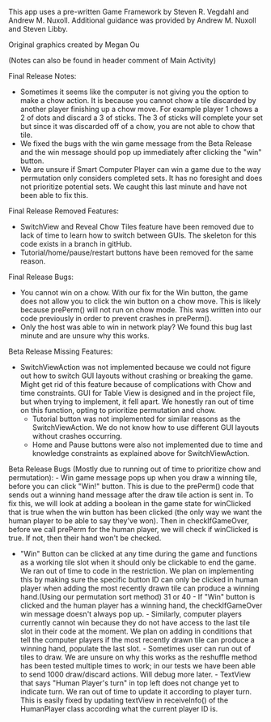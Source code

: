 This app uses a pre-written Game Framework by Steven R. Vegdahl and Andrew M. Nuxoll. Additional guidance was provided by Andrew M. Nuxoll and Steven Libby.

Original graphics created by Megan Ou

(Notes can also be found in header comment of Main Activity)

Final Release Notes:
- Sometimes it seems like the computer is not giving you the option to make a chow action. It is
   	because you cannot chow a tile discarded by another player finishing up a chow move. For
   	example player 1 chows a 2 of dots and discard a 3 of sticks. The 3 of sticks will complete
   	your set but since it was discarded off of a chow, you are not able to chow that tile.
- We fixed the bugs with the win game message from the Beta Release and the win message should
  	pop up immediately after clicking the "win" button.
- We are unsure if Smart Computer Player can win a game due to the way permutation only considers
   	completed sets. It has no foresight and does not prioritize potential sets. We caught this
   	last minute and have not been able to fix this.

Final Release Removed Features:
   - SwitchView and Reveal Chow Tiles feature have been removed due to lack of time to learn how to
   	switch between GUIs. The skeleton for this code exists in a branch in gitHub.
   - Tutorial/home/pause/restart buttons have 	been removed for the same reason.
 
Final Release Bugs:
   - You cannot win on a chow. With our fix for the Win button, the game does not allow you to
 		click the win button on a chow move. This is likely because prePerm() will not run on chow
 		mode. This was written into our code previously in order to prevent crashes in prePerm().
   - Only the host was able to win in network play? We found this bug last minute and are unsure
   	why this works.
 
Beta Release Missing Features:
  - SwitchViewAction was not implemented because we could not figure out how to switch
  		GUI layouts without crashing or breaking the game. Might get rid of this feature because
  		of complications with Chow and time constraints. GUI for Table View is designed and in the
  		project file, but when trying to implement, it fell apart. We honestly ran out of time on
  		this function, opting to prioritize permutation and chow.
	- Tutorial button was not implemented for similar reasons as the SwitchViewAction. We do not
  	  	know how to use different GUI layouts without crashes occurring.
	- Home and Pause buttons were also not implemented due to time and knowledge constraints as
  		explained above for SwitchViewAction.

Beta Release Bugs (Mostly due to running out of time to prioritize chow and permutation):
 	- Win game message pops up when you draw a winning tile, before you can click "Win!" button.
 		This is due to the prePerm() code that sends out a winning hand message after the draw tile
 		action is sent in. To fix this, we will look at adding a boolean in the game state
 		for winClicked that is true when the win button has been clicked (the only way we want the
 		human player to be able to say they've won). Then in checkIfGameOver, before we call prePerm
 		for the human player, we will check if winClicked is true. If not, then their hand won't be
 		checked.
   - "Win" Button can be clicked at any time during the game and functions as a working tile slot
 		when it should only be clickable to end the game. We ran out of time to code in the
 		restriction. We plan on implementing this by making sure the specific button ID can only
 		be clicked in human player when adding the most recently drawn tile can produce a winning
 		hand.(Using our permutation sort method) 31 or 40
 	- If "Win" button is clicked and the human player has a winning hand, the checkIfGameOver win
 		message doesn't always pop up.
 	- Similarly, computer players currently cannot win because they do not have access to the last
 		tile slot in their code at the moment. We plan on adding in conditions that tell the computer
 		players if the most recently drawn tile can produce a winning hand, populate the last slot.
 	- Sometimes user can run out of tiles to draw. We are unsure on why this works as the reshuffle
 		method has been tested multiple times to work; in our tests we have been able to send 1000
 		draw/discard actions. Will debug more later.
 	- TextView that says "Human Player's turn" in top left does not change yet to indicate turn. We
 		ran out of time to update it according to player turn. This is easily fixed by updating textView
 		in receiveInfo() of the HumanPlayer class according what the current player ID is.
